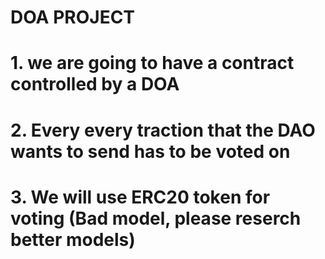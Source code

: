 
# DOA PROJECT

# 1. we are going to have a contract controlled by a DOA

# 2. Every every traction that the DAO wants to send has to be voted on 

# 3. We will use ERC20 token for voting (Bad model, please reserch better models)